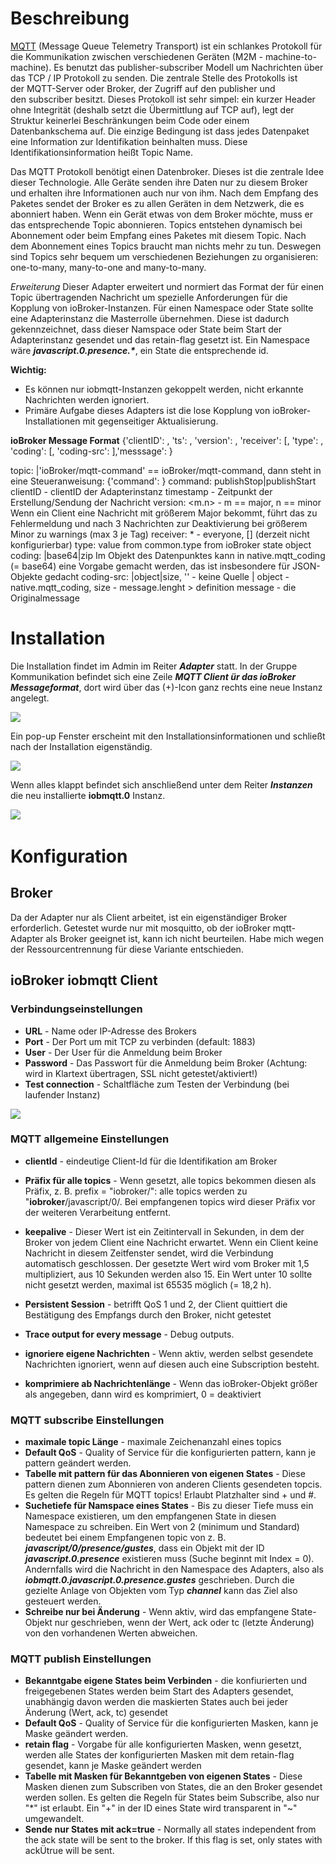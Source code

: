 # Beschreibung

[MQTT](http://mqtt.org/) (Message Queue Telemetry Transport) ist ein schlankes Protokoll für die Kommunikation zwischen verschiedenen Geräten (M2M - machine-to-machine). Es benutzt das publisher-subscriber Modell um Nachrichten über das TCP / IP Protokoll zu senden. Die zentrale Stelle des Protokolls ist der MQTT-Server oder Broker, der Zugriff auf den publisher und den subscriber besitzt. Dieses Protokoll ist sehr simpel: ein kurzer Header ohne Integrität (deshalb setzt die Übermittlung auf TCP auf), legt der Struktur keinerlei Beschränkungen beim Code oder einem Datenbankschema auf. Die einzige Bedingung ist dass jedes Datenpaket eine Information zur Identifikation beinhalten muss. Diese Identifikationsinformation heißt Topic Name.

Das MQTT Protokoll benötigt einen Datenbroker. Dieses ist die zentrale Idee dieser Technologie. Alle Geräte senden ihre Daten nur zu diesem Broker und erhalten ihre Informationen auch nur von ihm. Nach dem Empfang des Paketes sendet der Broker es zu allen Geräten in dem Netzwerk, die es abonniert haben. Wenn ein Gerät etwas von dem Broker möchte, muss er das entsprechende Topic abonnieren. Topics entstehen dynamisch bei Abonnement oder beim Empfang eines Paketes mit diesem Topic. Nach dem Abonnement eines Topics braucht man nichts mehr zu tun. Deswegen sind Topics sehr bequem um verschiedenen Beziehungen zu organisieren: one-to-many, many-to-one and many-to-many.


*Erweiterung*
Dieser Adapter erweitert und normiert das Format der für einen Topic übertragenden Nachricht um spezielle Anforderungen für die Kopplung von ioBroker-Instanzen. Für einen Namespace oder State sollte eine Adapterinstanz die Masterrolle übernehmen. Diese ist dadurch gekennzeichnet, dass dieser Namspace oder State beim Start der Adapterinstanz gesendet und das retain-flag gesetzt ist. Ein Namespace wäre _**javascript.0.presence.\***_, ein State die entsprechende id.

**Wichtig:**
*   Es können nur iobmqtt-Instanzen gekoppelt werden, nicht erkannte Nachrichten werden ignoriert.
*   Primäre Aufgabe dieses Adapters ist die lose Kopplung von ioBroker-Installationen mit gegenseitiger Aktualisierung.

**ioBroker Message Format**
<topic> {'clientID': <clientID>, 'ts': <timestamp>, 'version': <version>, 'receiver': <receiver>[, 'type': <type>, 'coding': <coding>[, 'coding-src': <coding-src>],'messsage': <Message>}

topic: <normaler topic>|'ioBroker/mqtt-command'
		== ioBroker/mqtt-command, dann steht in <message> eine Steueranweisung: {'command': <command>}
				command: publishStop|publishStart
clientID	- clientID der Adapterinstanz
timestamp	- Zeitpunkt der Erstellung/Sendung der Nachricht
version: <m.n> - m == major, n == minor
		Wenn ein Client eine Nachricht mit größerem Major bekommt, führt das zu Fehlermeldung und nach 3 Nachrichten zur Deaktivierung
		bei größerem Minor zu warnings (max 3 je Tag)
receiver: * - everyone, [<clientID>]  (derzeit nicht konfigurierbar)
type: value from common.type from ioBroker state object
coding: |base64|zip
		Im Objekt des Datenpunktes kann in native.mqtt_coding (= base64) eine Vorgabe gemacht werden, das ist insbesondere für JSON-Objekte gedacht
coding-src: |object|size, '' - keine Quelle | object - native.mqtt_coding, size - message.lenght > definition
message		- die Originalmessage


# Installation

Die Installation findet im Admin im Reiter _**Adapter**_ statt. In der Gruppe Kommunikation befindet sich eine Zeile **_MQTT Client ür das ioBroker Messageformat_**, dort wird über das (+)-Icon ganz rechts eine neue Instanz angelegt. 

[![](http://www.iobroker.net/wp-content/uploads//1-1024x342.png)](http://www.iobroker.net/wp-content/uploads//1.png) 

Ein pop-up Fenster erscheint mit den Installationsinformationen und schließt nach der Installation eigenständig. 

[![](http://www.iobroker.net/wp-content/uploads//2-300x153.png)](http://www.iobroker.net/wp-content/uploads//2.png)

Wenn alles klappt befindet sich anschließend unter dem Reiter _**Instanzen**_ die neu installierte **iobmqtt.0** Instanz.

[![](http://www.iobroker.net/wp-content/uploads//3-300x156.png)](http://www.iobroker.net/wp-content/uploads//3.png)  

# Konfiguration

## Broker
Da der Adapter nur als Client arbeitet, ist ein eigenständiger Broker erforderlich. Getestet wurde nur mit mosquitto, ob der ioBroker mqtt-Adapter als Broker geeignet ist, kann ich nicht beurteilen. Habe mich wegen der Ressourcentrennung für diese Variante entschieden.

## ioBroker iobmqtt Client
### Verbindungseinstellungen

*   **URL** - Name oder IP-Adresse des Brokers
*   **Port** - Der Port um mit TCP zu verbinden (default: 1883)
*   **User** - Der User für die Anmeldung beim Broker
*   **Password** - Das Passwort für die Anmeldung beim Broker (Achtung: wird in Klartext übertragen, SSL nicht getestet/aktiviert!)
*   **Test connection** - Schaltfläche zum Testen der Verbindung (bei laufender Instanz)

![](ioBroker_Adapter_MQTT_Konfig_Server_SSH.jpg)

### MQTT allgemeine Einstellungen
* **clientId** - eindeutige Client-Id für die Identifikation am Broker
* **Präfix für alle topics** - Wenn gesetzt, alle topics bekommen diesen als Präfix, z. B. prefix = "iobroker/": alle topics werden zu "**iobroker**/javascript/0/. Bei empfangenen topics wird dieser Präfix vor der weiteren Verarbeitung entfernt.
* **keepalive** - Dieser Wert ist ein Zeitintervall in Sekunden, in dem der Broker von jedem Client eine Nachricht erwartet. Wenn ein Client keine Nachricht in diesem Zeitfenster sendet, wird die Verbindung automatisch geschlossen. Der gesetzte Wert wird vom Broker mit 1,5 multipliziert, aus 10 Sekunden werden also 15. Ein Wert unter 10 sollte nicht gesetzt werden, maximal ist 65535 möglich (= 18,2 h).

* **Persistent Session** - betrifft QoS 1 und 2, der Client quittiert die Bestätigung des Empfangs durch den Broker, nicht getestet

* **Trace output for every message** - Debug outputs.
* **ignoriere eigene Nachrichten** - Wenn aktiv, werden selbst gesendete Nachrichten ignoriert, wenn auf diesen auch eine Subscription besteht.
* **komprimiere ab Nachrichtenlänge** - Wenn das ioBroker-Objekt größer als angegeben, dann wird es komprimiert, 0 = deaktiviert

### MQTT subscribe Einstellungen
*   **maximale topic Länge** - maximale Zeichenanzahl eines topics
*   **Default QoS** - Quality of Service für die konfigurierten pattern, kann je pattern geändert werden.
*   **Tabelle mit pattern für das Abonnieren von eigenen States** - Diese pattern dienen zum Abonnieren von anderen Clients gesendeten topcis. Es gelten die Regeln für MQTT topics! Erlaubt Platzhalter sind + und #.
*   **Suchetiefe für Namspace eines States** - Bis zu dieser Tiefe muss ein Namespace existieren, um den empfangenen State in diesen Namespace zu schreiben. Ein Wert von 2 (minimum und Standard) bedeutet bei einem Empfangenen topic von z. B. _**javascript/0/presence/gustes**_, dass ein Objekt mit der ID _**javascript.0.presence**_ existieren muss (Suche beginnt mit Index = 0). Andernfalls wird die Nachricht in den Namespace des Adapters, also als _**iobmqtt.0.javascript.0.presence.gustes**_ geschrieben. Durch die gezielte Anlage von Objekten vom Typ _**channel**_ kann das Ziel also gesteuert werden.
*   **Schreibe nur bei Änderung** - Wenn aktiv, wird das empfangene State-Objekt nur geschrieben, wenn der Wert, ack oder tc (letzte Änderung) von den vorhandenen Werten abweichen.

### MQTT publish Einstellungen
*   **Bekanntgabe eigene States beim Verbinden** - die konfiurierten und freigegebenen States werden beim Start des Adapters gesendet, unabhängig davon werden die maskierten States auch bei jeder Änderung (Wert, ack, tc) gesendet
*   **Default QoS** - Quality of Service für die konfigurierten Masken, kann je Maske geändert werden.
*   **retain flag** - Vorgabe für alle konfigurierten Masken, wenn gesetzt, werden alle States der konfigurierten Masken mit dem retain-flag gesendet, kann je Maske geändert werden
*   **Tabelle mit Masken für Bekanntgeben von eigenen States** - Diese Masken dienen zum Subscriben von States, die an den Broker gesendet werden sollen. Es gelten die Regeln für States beim Subscribe, also nur "*" ist erlaubt. Ein "+" in der ID eines State wird transparent in "~" umgewandelt.
*   **Sende nur States mit ack=true** - Normally all states independent from the ack state will be sent to the broker. If this flag is set, only states with ackÜtrue will be sent. 
